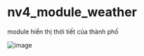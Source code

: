 # nv4_module_weather
module hiển thị thời tiết của thành phố

![image](https://user-images.githubusercontent.com/70182883/220832712-3c1953ca-ac21-443c-8d02-e0f2f67c1c17.png)
